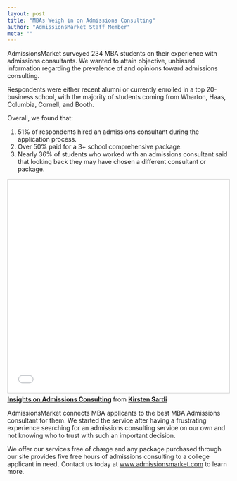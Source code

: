 ```yaml
---
layout: post
title: "MBAs Weigh in on Admissions Consulting"
author: "AdmissionsMarket Staff Member"
meta: ""
---
```


AdmissionsMarket surveyed 234 MBA students on their experience with admissions consultants. We wanted to attain objective, unbiased information regarding the prevalence of and opinions toward admissions consulting.

Respondents were either recent alumni or currently enrolled in a top 20-business school, with the majority of students coming from Wharton, Haas, Columbia, Cornell, and Booth.

Overall, we found that:
1. 51% of respondents hired an admissions consultant during the application process.
2. Over 50% paid for a 3+ school comprehensive package.
3. Nearly 36% of students who worked with an admissions consultant said that looking back they may have chosen a different consultant or package.

<iframe src="//www.slideshare.net/slideshow/embed_code/key/MkVDlE8IDI49q3" width="595" height="485" frameborder="0" marginwidth="0" marginheight="0" scrolling="no" style="border:1px solid #CCC; border-width:1px; margin-bottom:5px; max-width: 100%;" allowfullscreen> </iframe> <div style="margin-bottom:5px"> <strong> <a href="//www.slideshare.net/KirstenStajich/insights-on-admissions-consulting" title="Insights on Admissions Consulting" target="_blank">Insights on Admissions Consulting</a> </strong> from <strong><a target="_blank" href="https://www.slideshare.net/KirstenStajich">Kirsten Sardi</a></strong> </div>

AdmissionsMarket connects MBA applicants to the best MBA Admissions consultant for them. We started the service after having a frustrating experience searching for an admissions consulting service on our own and not knowing who to trust with such an important decision.

We offer our services free of charge and any package purchased through our site provides five free hours of admissions consulting to a college applicant in need . Contact us today at www.admissionsmarket.com to learn more.
